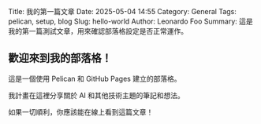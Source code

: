 Title: 我的第一篇文章
Date: 2025-05-04 14:55
Category: General
Tags: pelican, setup, blog
Slug: hello-world
Author: Leonardo Foo
Summary: 這是我的第一篇測試文章，用來確認部落格設定是否正常運作。

## 歡迎來到我的部落格！

這是一個使用 Pelican 和 GitHub Pages 建立的部落格。

我計畫在這裡分享關於 AI 和其他技術主題的筆記和想法。

如果一切順利，你應該能在線上看到這篇文章！